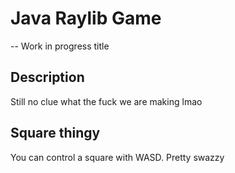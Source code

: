 # Java Raylib Game 
-- Work in progress title

## Description
Still no clue what the fuck we are making lmao

## Square thingy
You can control a square with WASD. Pretty swazzy
